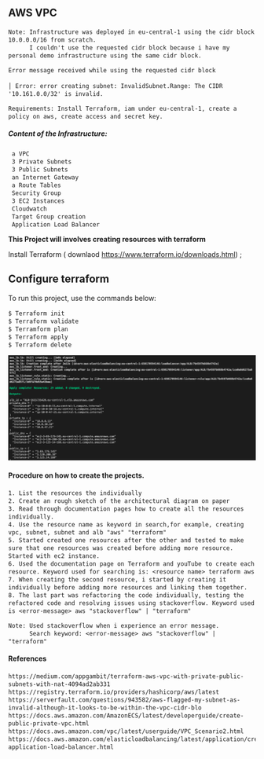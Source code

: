 ## AWS VPC
```
Note: Infrastructure was deployed in eu-central-1 using the cidr block 10.0.0.0/16 from scratch. 
      I couldn't use the requested cidr block because i have my personal demo infrastructure using the same cidr block.    
```

```
Error message received while using the requested cidr block

│ Error: error creating subnet: InvalidSubnet.Range: The CIDR '10.161.0.0/32' is invalid.

```

```
Requirements: Install Terraform, iam under eu-central-1, create a policy on aws, create access and secret key. 
```

##### Content of the Infrastructure:
```
 a VPC
 3 Private Subnets
 3 Public Subnets
 an Internet Gateway
 a Route Tables
 Security Group
 3 EC2 Instances
 Cloudwatch
 Target Group creation 
 Application Load Balancer
```
**This Project will involves creating resources with terraform**

Install Terraform ( downlaod https://www.terraform.io/downloads.html) ;

## Configure terraform
To run this project, use the commands below:
```
$ Terraform init 
$ Terraform validate
$ Terramform plan
$ Terraform apply
$ Terraform delete 
```

![This is an image](https://github.com/franktastik/awsfile/blob/main/Screenshot%202022-02-09%20at%2022.39.59.png?raw=true)


#### Procedure on how to create the projects. 
```
1. List the resources the individually
2. Create an rough sketch of the architectural diagram on paper
3. Read through documentation pages how to create all the resources individually. 
4. Use the resource name as keyword in search,for example, creating vpc, subnet, subnet and alb "aws" "terraform"
5. Started created one resources after the other and tested to make sure that one resources was created before adding more resource. Started with ec2 instance. 
6. Used the documentation page on Terraform and youTube to create each resource. Keyword used for searching is: <resource name> terraform aws
7. When creating the second resource, i started by creating it individually before adding more resources and linking them together. 
8. The last part was refactoring the code individually, testing the refactored code and resolving issues using stackoverflow. Keyword used is <error-message> aws "stackoverflow" | "terraform"
```

```
Note: Used stackoverflow when i experience an error message. 
      Search keyword: <error-message> aws "stackoverflow" | "terraform"
```

#### References 
```
https://medium.com/appgambit/terraform-aws-vpc-with-private-public-subnets-with-nat-4094ad2ab331
https://registry.terraform.io/providers/hashicorp/aws/latest
https://serverfault.com/questions/943582/aws-flagged-my-subnet-as-invalid-although-it-looks-to-be-within-the-vpc-cidr-blo
https://docs.aws.amazon.com/AmazonECS/latest/developerguide/create-public-private-vpc.html
https://docs.aws.amazon.com/vpc/latest/userguide/VPC_Scenario2.html
https://docs.aws.amazon.com/elasticloadbalancing/latest/application/create-application-load-balancer.html
```

